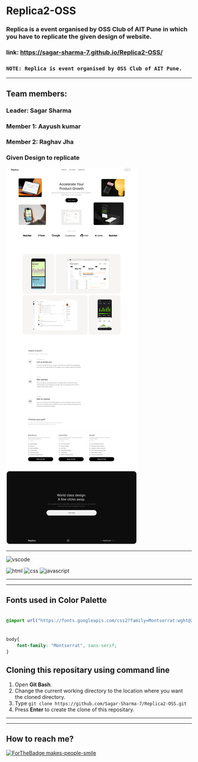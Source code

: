 # Replica2-OSS
### Replica is a event organised by OSS Club of AIT Pune in which you have to replicate the given design of website.

### link: https://sagar-sharma-7.github.io/Replica2-OSS/

### ```NOTE: Replica is event organised by OSS Club of AIT Pune.```

-----
## Team members:
### Leader: Sagar Sharma
### Member 1: Aayush kumar 
### Member 2: Raghav Jha

### Given Design to replicate
<img src="public/img/replica_design.jpg">

----

![vscode](https://img.shields.io/badge/Visual_Studio_Code-0078D4?style=for-the-badge&logo=visual%20studio%20code&logoColor=black)

<p float="left">

 ![html](https://img.shields.io/badge/HTML5-E34F26?style=for-the-badge&logo=html5&logoColor=white)
 ![css](https://img.shields.io/badge/CSS3-1572B6?style=for-the-badge&logo=css3&logoColor=white)
  ![javascript](https://img.shields.io/badge/Javascript-323330?style=for-the-badge&logo=javascript&logoColor=F7DF1E")

</p>
<hr>
<hr>

## Fonts used in Color Palette
```css 

@import url("https://fonts.googleapis.com/css2?family=Montserrat:wght@200;300;400;500;600;700;800;900&display=swap");


body{
    font-family: "Montserrat", sans-serif;
}
```

 ## Cloning this repositary using command line
 1. Open **Git Bash**.
 1. Change the current working directory to the location where you want the cloned directory.
 1. Type `git clone https://github.com/Sagar-Sharma-7/Replica2-OSS.git`
 1. Press **Enter** to create the clone of this repositary.

 -----
 -----
  ## How to reach me?
 [ ![ForTheBadge makes-people-smile](https://img.shields.io/badge/Gmail-D14836?style=for-the-badge&logo=gmail&logoColor=white)](mailto:0503sagarsharma@gmail.com)
